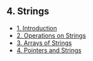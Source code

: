 ## 4. Strings 

- [1. Introduction](1__Introduction/readme.md) 
- [2. Operations on Strings](2__Operations_on_Strings/readme.md) 
- [3. Arrays of Strings](3__Arrays_of_Strings/readme.md) 
- [4. Pointers and Strings](4__Pointers_and_Strings/readme.md) 

